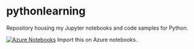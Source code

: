 # pythonlearning
Repository housing my Jupyter notebooks and code samples for Python.

[![Azure Notebooks](https://notebooks.azure.com/launch.png)](https://notebooks.azure.com/import/gh/dexterposh/pythonlearning)
Import this on Azure notebooks.
